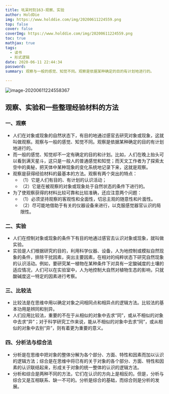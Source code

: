 ```yaml
---
title: 吼呆时刻163-观察、实验
author: HoldDie
img: https://www.holddie.com/img/20200611224559.png
top: false
cover: false
coverImg: https://www.holddie.com/img/20200611224559.png
toc: true
mathjax: true
tags:
  - 读书
  - 形式逻辑
date: 2020-06-11 22:44:34
password:
summary: 观察与一般的感觉、知觉不同。观察是依据某种确定的目的有计划地进行的。

---
```


![image-20200611224558367](https://www.holddie.com/img/20200611224559.png)

## 观察、实验和一些整理经验材料的方法

### 一、观察

- 人们在对象或现象的自然状态下，有目的地通过感官去研究对象或现象，这就叫做观察。观察与一般的感觉、知觉不同。观察是依据某种确定的目的有计划地进行的。
- 而一般的感觉、知觉却不一定有确定的目的和计划。比如，人们在晚上抬头可以看到满天星斗，这只是一般人的普通感觉和知觉；而天文工作者为了探索太空中的奥秘，把天体中某种现象的变化系统地记录下来，这就是观察。
- 观察是获得经验材料的最基本的方法。观察有两个突出的特点：
  - （1）它是人们有目的、有计划的认识活动；
  - （2）它是在被观察的对象或现象处于自然状态的条件下进行的。
- 为了使观察获得的材料比较可靠和比较准确，还应注意两个问题：
  - （1）必须坚持观察的客观性和全面性，切忌主观的随意性和片面性。
  - （2）尽可能地借助于有关的仪器设备来进行，以克服感觉器官认识的局限性。

### 二、实验

- 人们在控制对象或现象的条件下有目的地通过感官去认识对象或现象，就叫做实验。
- 实验是人们根据研究的目的，利用科学仪器、设备，人为地控制或模拟自然现象的条件，排除干扰因素，突出主要因素，在相对的纯粹状态下研究自然现象的认识活动。例如，要研究某一植物在某种条件下对具有一定酸碱度的土壤的适应情况，人们可以在实验室中，人为地控制大自然对植物生态的影响，只就酸碱度这一特定的因素进行考察。

### 三、比较法

- 比较法是在思维中用以确定对象之间相同点和相异点的逻辑方法。比较法的基本功用是辨同和别异。
- 人们应用比较法，重要的不在于从相似的对象中去求“同”，或从不相似的对象中去求“异”；对于科学研究工作来说，能从不相似的对象中去求“同”，或从相似的对象中去别“异”，则有着更为重要的意义。

### 四、分析法与综合法

- 分析是在思维中把对象的整体分解为各个部分、方面、特性和因素而加以认识的逻辑方法；综合是在思维中将已有的关于对象的各个部分、方面、特性和因素的认识联结起来，形成关于对象的统一整体的认识的逻辑方法。
- 分析和综合是两种不同的方法，它们在认识的方向上是相反的。但是，分析与综合又是互相联系、缺一不可的。分析是综合的基础，而综合则是分析的发展。